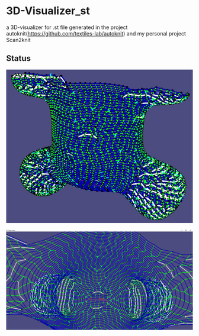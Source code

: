 # 3D-Visualizer_st
a 3D-visualizer for .st file generated in the project autoknit(https://github.com/textiles-lab/autoknit) and my personal project Scan2knit



## Status

![1](image/1.JPG)

![2](image/2.JPG)
